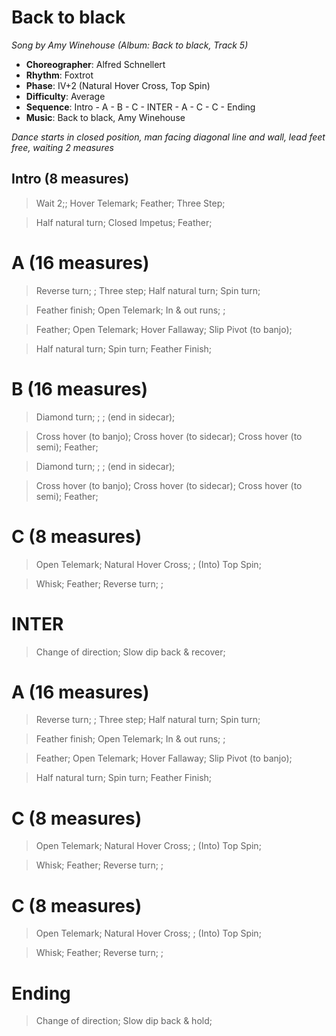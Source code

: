 # Back to black
*Song by Amy Winehouse (Album: Back to black, Track 5)*

* **Choreographer**: Alfred Schnellert
* **Rhythm**: Foxtrot
* **Phase**: IV+2 (Natural Hover Cross, Top Spin)
* **Difficulty**: Average
* **Sequence**: Intro - A - B - C - INTER - A - C - C - Ending
* **Music**: Back to black, Amy Winehouse

*Dance starts in closed position, man facing diagonal line and wall, lead feet free, waiting 2 measures*

## Intro (8 measures)

> Wait 2;; Hover Telemark; Feather; Three Step;

> Half natural turn; Closed Impetus; Feather;

# A (16 measures)

> Reverse turn; ; Three step; Half natural turn; Spin turn;

> Feather finish; Open Telemark; In & out runs; ;

> Feather; Open Telemark; Hover Fallaway; Slip Pivot (to banjo);

> Half natural turn; Spin turn; Feather Finish;

# B (16 measures)

> Diamond turn; ; ; (end in sidecar);

> Cross hover (to banjo); Cross hover (to sidecar); Cross hover (to semi); Feather;

> Diamond turn; ; ; (end in sidecar);

> Cross hover (to banjo); Cross hover (to sidecar); Cross hover (to semi); Feather;

# C (8 measures)

> Open Telemark; Natural Hover Cross; ; (Into) Top Spin;

> Whisk; Feather; Reverse turn; ;

# INTER

> Change of direction; Slow dip back & recover;

# A (16 measures)

> Reverse turn; ; Three step; Half natural turn; Spin turn;

> Feather finish; Open Telemark; In & out runs; ;

> Feather; Open Telemark; Hover Fallaway; Slip Pivot (to banjo);

> Half natural turn; Spin turn; Feather Finish;

# C (8 measures)

> Open Telemark; Natural Hover Cross; ; (Into) Top Spin;

> Whisk; Feather; Reverse turn; ;

# C (8 measures)

> Open Telemark; Natural Hover Cross; ; (Into) Top Spin;

> Whisk; Feather; Reverse turn; ;

# Ending

> Change of direction; Slow dip back & hold;

<meta name="x:audio-file" content="a/Amy Winehouse/Back to black/Amy Winehouse - Back To Black.mp3">